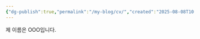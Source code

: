 ```yaml
---
{"dg-publish":true,"permalink":"/my-blog/cv/","created":"2025-08-08T10:34:29.732+09:00"}
---
```


제 이름은 OOO입니다.

